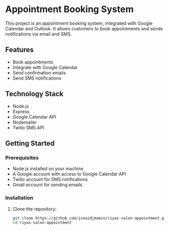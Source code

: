 # Appointment Booking System

This project is an appointment booking system, integrated with Google Calendar and Outlook. It allows customers to book appointments and sends notifications via email and SMS.

## Features

- Book appointments
- Integrate with Google Calendar
- Send confirmation emails
- Send SMS notifications

## Technology Stack

- Node.js
- Express
- Google Calendar API
- Nodemailer
- Twilio SMS API

## Getting Started

### Prerequisites

- Node.js installed on your machine
- A Google account with access to Google Calendar API
- Twilio account for SMS notifications
- Gmail account for sending emails

### Installation

1. Clone the repository:

   ```bash
   git clone https://github.com/junaidjmomin/riyas-salon-appointment.git
   cd riyas-salon-appointment
